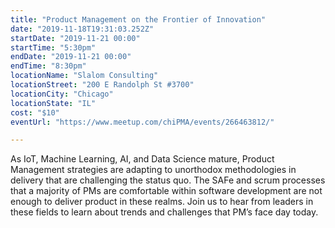 ```yaml
---
title: "Product Management on the Frontier of Innovation"
date: "2019-11-18T19:31:03.252Z"
startDate: "2019-11-21 00:00"
startTime: "5:30pm"
endDate: "2019-11-21 00:00"
endTime: "8:30pm"
locationName: "Slalom Consulting"
locationStreet: "200 E Randolph St #3700"
locationCity: "Chicago"
locationState: "IL"
cost: "$10"
eventUrl: "https://www.meetup.com/chiPMA/events/266463812/"

---
```


As IoT, Machine Learning, AI, and Data Science mature, Product Management strategies are adapting to unorthodox methodologies in delivery that are challenging the status quo. The SAFe and scrum processes that a majority of PMs are comfortable within software development are not enough to deliver product in these realms. Join us to hear from leaders in these fields to learn about trends and challenges that PM’s face day today.

